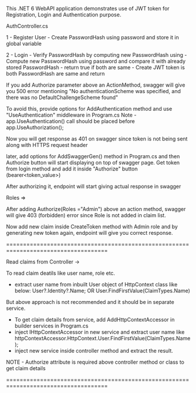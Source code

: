 
This .NET 6 WebAPI application demonstrates use of JWT token for Registration, Login and Authentication purpose.

AuthController.cs 

1 - Register User
	- Create PasswordHash using password and store it in global variable

2 - Login
	- Verify PasswordHash by computing new PasswordHash using 
		- Compute new PasswordHash using password and compare it with already stored PasswordHash
		- return true if both are same 
	- Create JWT token is both PasswordHash are same and return
	
	
If you add Authorize parameter above an ActionMethod, swagger will give you 500 error mentioning "No authenticationScheme was specified, and there was no DefaultChallengeScheme found"	

To avoid this, provide options for AddAuthentication method and use "UseAuthentication" middleware in Program.cs
Note - app.UseAuthentication() call should be placed before app.UseAuthorization();

Now you will get response as 401 on swagger since token is not being sent along with HTTPS request header

later, add options for AddSwaggerGen() method in Program.cs and then Authorize button will start displaying on top of swagger page.
Get token from login method and add it inside "Authorize" button (bearer<space><token_value>)

After authorizing it, endpoint will start giving actual response in swagger	


Roles =>

After adding Authorize(Roles ="Admin") above an action method, 
swagger will give 403 (forbidden) error since Role is not added in claim list.

Now add new claim inside CreateToken method with Admin role and by generating new token again,
endpoint will give you correct response.

====================================================================================

Read claims from Controller ->

To read claim deatils like user name, role etc.
- extract user name from inbuilt User object of HttpContext class like below:
	User?.Identity?.Name; OR User.FindFirstValue(ClaimTypes.Name)

But above approach is not recommended and it should be in separate service.
- To get claim details from service, add AddHttpContextAccessor in builder services in Program.cs
- inject IHttpContextAccessor in new service and extract user name like
	httpContextAccessor.HttpContext.User.FindFirstValue(ClaimTypes.Name);
- inject new service inside controller method and extract the result.	

NOTE - Authorize attribute is required above controller method or class to get claim details

====================================================================================